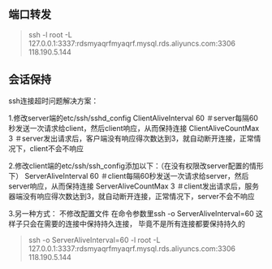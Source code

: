 ## 端口转发

> ssh -l root -L 127.0.0.1:3337:rdsmyaqrfmyaqrf.mysql.rds.aliyuncs.com:3306 118.190.5.144

## 会话保持

ssh连接超时问题解决方案：

1.修改server端的etc/ssh/sshd_config
ClientAliveInterval 60 ＃server每隔60秒发送一次请求给client，然后client响应，从而保持连接
ClientAliveCountMax 3 ＃server发出请求后，客户端没有响应得次数达到3，就自动断开连接，正常情况下，client不会不响应

2.修改client端的etc/ssh/ssh_config添加以下：（在没有权限改server配置的情形下）
ServerAliveInterval 60 ＃client每隔60秒发送一次请求给server，然后server响应，从而保持连接
ServerAliveCountMax 3  ＃client发出请求后，服务器端没有响应得次数达到3，就自动断开连接，正常情况下，server不会不响应

3.另一种方式： 
不修改配置文件
在命令参数里ssh -o ServerAliveInterval=60 这样子只会在需要的连接中保持持久连接， 毕竟不是所有连接都要保持持久的

> ssh -o ServerAliveInterval=60 -l root -L 127.0.0.1:3337:rdsmyaqrfmyaqrf.mysql.rds.aliyuncs.com:3306 118.190.5.144